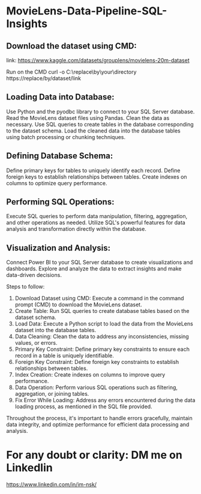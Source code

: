 # MovieLens-Data-Pipeline-SQL-Insights
## Download the dataset using CMD:
link: https://www.kaggle.com/datasets/grouplens/movielens-20m-dataset

Run on the CMD
curl -o C:\replace\by\your\directory https://replace/by/dataset/link

## Loading Data into Database:
Use Python and the pyodbc library to connect to your SQL Server database.
Read the MovieLens dataset files using Pandas.
Clean the data as necessary.
Use SQL queries to create tables in the database corresponding to the dataset schema.
Load the cleaned data into the database tables using batch processing or chunking techniques.

## Defining Database Schema:
Define primary keys for tables to uniquely identify each record.
Define foreign keys to establish relationships between tables.
Create indexes on columns to optimize query performance.

## Performing SQL Operations:
Execute SQL queries to perform data manipulation, filtering, aggregation, and other operations as needed.
Utilize SQL's powerful features for data analysis and transformation directly within the database.

## Visualization and Analysis:
Connect Power BI to your SQL Server database to create visualizations and dashboards.
Explore and analyze the data to extract insights and make data-driven decisions.

Steps to follow:
1. Download Dataset using CMD:
Execute a command in the command prompt (CMD) to download the MovieLens dataset.
2. Create Table:
Run SQL queries to create database tables based on the dataset schema.
3. Load Data:
Execute a Python script to load the data from the MovieLens dataset into the database tables.
4. Data Cleaning:
Clean the data to address any inconsistencies, missing values, or errors.
5. Primary Key Constraint:
Define primary key constraints to ensure each record in a table is uniquely identifiable.
6. Foreign Key Constraint:
Define foreign key constraints to establish relationships between tables.
7. Index Creation:
Create indexes on columns to improve query performance.
8. Data Operation:
Perform various SQL operations such as filtering, aggregation, or joining tables.
9. Fix Error While Loading:
Address any errors encountered during the data loading process, as mentioned in the SQL file provided.

Throughout the process, it's important to handle errors gracefully, maintain data integrity, and optimize performance for efficient data processing and analysis.

# For any doubt or clarity: DM me on Linkedlin
https://www.linkedin.com/in/im-nsk/
